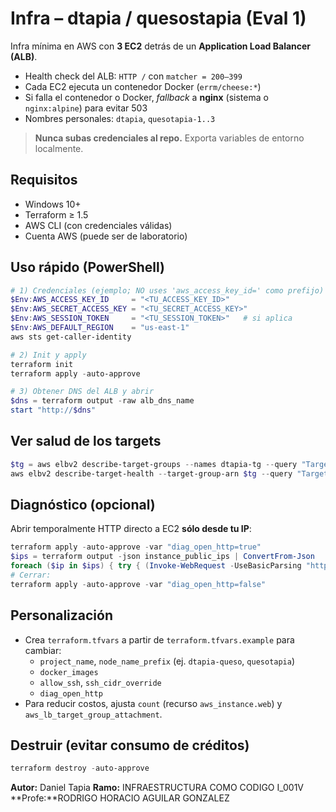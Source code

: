 # Infra – dtapia / quesostapia (Eval 1)

Infra mínima en AWS con **3 EC2** detrás de un **Application Load Balancer (ALB)**.
- Health check del ALB: `HTTP /` con `matcher = 200–399`
- Cada EC2 ejecuta un contenedor Docker (`errm/cheese:*`)
- Si falla el contenedor o Docker, *fallback* a **nginx** (sistema o `nginx:alpine`) para evitar 503
- Nombres personales: `dtapia`, `quesotapia-1..3`

> **Nunca subas credenciales al repo.** Exporta variables de entorno localmente.

## Requisitos
- Windows 10+
- Terraform ≥ 1.5
- AWS CLI (con credenciales válidas)
- Cuenta AWS (puede ser de laboratorio)

## Uso rápido (PowerShell)
```powershell
# 1) Credenciales (ejemplo; NO uses 'aws_access_key_id=' como prefijo)
$Env:AWS_ACCESS_KEY_ID     = "<TU_ACCESS_KEY_ID>"
$Env:AWS_SECRET_ACCESS_KEY = "<TU_SECRET_ACCESS_KEY>"
$Env:AWS_SESSION_TOKEN     = "<TU_SESSION_TOKEN>"   # si aplica
$Env:AWS_DEFAULT_REGION    = "us-east-1"
aws sts get-caller-identity

# 2) Init y apply
terraform init
terraform apply -auto-approve

# 3) Obtener DNS del ALB y abrir
$dns = terraform output -raw alb_dns_name
start "http://$dns"
```

## Ver salud de los targets
```powershell
$tg = aws elbv2 describe-target-groups --names dtapia-tg --query "TargetGroups[0].TargetGroupArn" --output text
aws elbv2 describe-target-health --target-group-arn $tg --query "TargetHealthDescriptions[].{Id:Target.Id,State:TargetHealth.State}" --output table
```

## Diagnóstico (opcional)
Abrir temporalmente HTTP directo a EC2 **sólo desde tu IP**:
```powershell
terraform apply -auto-approve -var "diag_open_http=true"
$ips = terraform output -json instance_public_ips | ConvertFrom-Json
foreach ($ip in $ips) { try { (Invoke-WebRequest -UseBasicParsing "http://$ip" -TimeoutSec 5).StatusCode } catch { $_.Exception.Message } }
# Cerrar:
terraform apply -auto-approve -var "diag_open_http=false"
```

## Personalización
- Crea `terraform.tfvars` a partir de `terraform.tfvars.example` para cambiar:
  - `project_name`, `node_name_prefix` (ej. `dtapia-queso`, `quesotapia`)
  - `docker_images`
  - `allow_ssh`, `ssh_cidr_override`
  - `diag_open_http`
- Para reducir costos, ajusta `count` (recurso `aws_instance.web`) y `aws_lb_target_group_attachment`.

## Destruir (evitar consumo de créditos)
```powershell
terraform destroy -auto-approve
```

**Autor:** Daniel Tapia
**Ramo:** INFRAESTRUCTURA COMO CODIGO I_001V
**Profe:**RODRIGO HORACIO AGUILAR GONZALEZ
